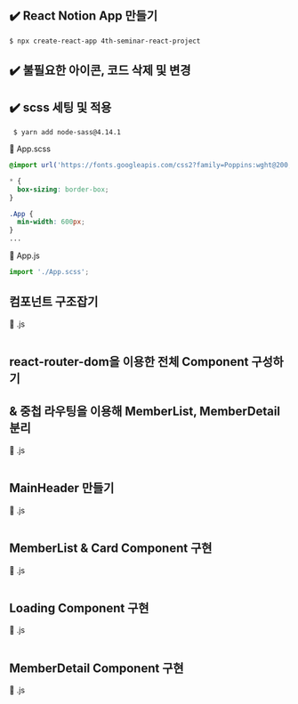 ## ✔️ React Notion App 만들기

`$ npx create-react-app 4th-seminar-react-project`

## ✔️ 불필요한 아이콘, 코드 삭제 및 변경

## ✔️ scss 세팅 및 적용

` $ yarn add node-sass@4.14.1`

📃 App.scss

```css
@import url('https://fonts.googleapis.com/css2?family=Poppins:wght@200;400;600&display=swap');

* {
  box-sizing: border-box;
}

.App {
  min-width: 600px;
}
...
```

📃 App.js

```js
import './App.scss';
```

## 컴포넌트 구조잡기

📃 .js

```js

```

## react-router-dom을 이용한 전체 Component 구성하기

## & 중첩 라우팅을 이용해 MemberList, MemberDetail 분리

📃 .js

```js

```

## MainHeader 만들기

📃 .js

```js

```

## MemberList & Card Component 구현

📃 .js

```js

```

## Loading Component 구현

📃 .js

```js

```

## MemberDetail Component 구현

📃 .js

```js

```
